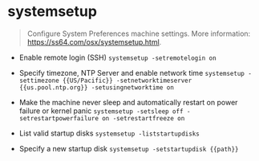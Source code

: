 # systemsetup
> Configure System Preferences machine settings.
> More information: <https://ss64.com/osx/systemsetup.html>.

- Enable remote login (SSH)
`systemsetup -setremotelogin on`

- Specify timezone, NTP Server and enable network time
`systemsetup -settimezone {{US/Pacific}} -setnetworktimeserver {{us.pool.ntp.org}} -setusingnetworktime on`

- Make the machine never sleep and automatically restart on power failure or kernel panic
`systemsetup -setsleep off -setrestartpowerfailure on -setrestartfreeze on`

- List valid startup disks
`systemsetup -liststartupdisks`

- Specify a new startup disk
`systemsetup -setstartupdisk {{path}}`

